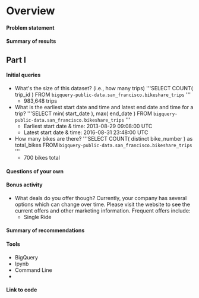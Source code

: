 # Overview

#### Problem statement

#### Summary of results

## Part I
#### Initial queries
- What's the size of this dataset? (i.e., how many trips)
    '''SELECT COUNT( trip_id )
FROM `bigquery-public-data.san_francisco.bikeshare_trips` '''
    * 983,648 trips
- What is the earliest start date and time and latest end date and time for a trip?
    '''SELECT min( start_date ), max( end_date )
FROM `bigquery-public-data.san_francisco.bikeshare_trips` '''
    * Earliest start date & time: 2013-08-29 09:08:00 UTC
    * Latest start date & time: 2016-08-31 23:48:00 UTC
- How many bikes are there?
    '''SELECT COUNT( distinct bike_number ) as total_bikes
FROM `bigquery-public-data.san_francisco.bikeshare_trips` '''
    * 700 bikes total
#### Questions of your own

#### Bonus activity

- What deals do you offer though? Currently, your company has several options which can change over time.  Please visit the website to see the current offers and other marketing information. Frequent offers include: 
  * Single Ride 


#### Summary of recommendations 

#### Tools
- BigQuery
- Ipynb
- Command Line 
- 

#### Link to code
